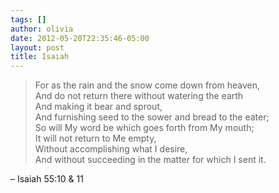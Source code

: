 ```yaml
---
tags: []
author: olivia
date: 2012-05-20T22:35:46-05:00
layout: post
title: Isaiah
---
```


> For as the rain and the snow come down from heaven,<br/>
> And do not return there without watering the earth<br/>
> And making it bear and sprout,<br/>
> And furnishing seed to the sower and bread to the eater;<br/>
> So will My word be which goes forth from My mouth;<br/>
> It will not return to Me empty,<br/>
> Without accomplishing what I desire,<br/>
> And without succeeding in the matter for which I sent it.

– Isaiah 55:10 & 11
